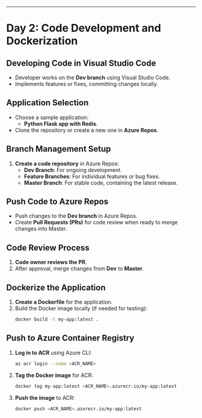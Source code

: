 ---

# Day 2: Code Development and Dockerization

## Developing Code in Visual Studio Code
- Developer works on the **Dev branch** using Visual Studio Code.
- Implements features or fixes, committing changes locally.

## Application Selection
- Choose a sample application:
  - **Python Flask app with Redis**.
- Clone the repository or create a new one in **Azure Repos**.

## Branch Management Setup
1. **Create a code repository** in Azure Repos:
   - **Dev Branch**: For ongoing development.
   - **Feature Branches**: For individual features or bug fixes.
   - **Master Branch**: For stable code, containing the latest release.

## Push Code to Azure Repos
- Push changes to the **Dev branch** in Azure Repos.
- Create **Pull Requests (PRs)** for code review when ready to merge changes into Master.

## Code Review Process
1. **Code owner reviews the PR**.
2. After approval, merge changes from **Dev** to **Master**.

## Dockerize the Application
1. **Create a Dockerfile** for the application.
2. Build the Docker image locally (if needed for testing):
   ```bash
   docker build -t my-app:latest .
   ```

## Push to Azure Container Registry
1. **Log in to ACR** using Azure CLI:
   ```bash
   az acr login --name <ACR_NAME>
   ```
2. **Tag the Docker image** for ACR:
   ```bash
   docker tag my-app:latest <ACR_NAME>.azurecr.io/my-app:latest
   ```
3. **Push the image** to ACR:
   ```bash
   docker push <ACR_NAME>.azurecr.io/my-app:latest
   ```


